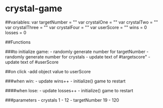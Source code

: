 # crystal-game

##variables:
	var targetNumber = ""
	var crystalOne = ""
	var crystalTwo = ""
	var crystalThree = ""
	var crystalFour = ""
	var userScore = ""
	wins = 0
	losses = 0

##Functions

###to initialize game:
	- randomly generate number for targetNumber
	- randomly generate number for crystals
	- update text of #targetscore"
	- update text of #userScore

##on click
	-add object value to userScore


###when win:
	- update wins++
	- initialize() game to restart


####when lose:
	- update losses++
	- initialize() game to restart


###parameters
	- crystals 1 - 12
	- targetNumber 19 - 120